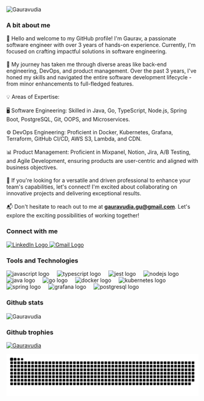 <div align="left">
  <p align="left"> <img src="https://komarev.com/ghpvc/?username=Gauravudia&label=Profile%20views&color=0e75b6&style=flat" alt="Gauravudia" /> </p>

  <h3 align="left">A bit about me</h3>
  <p align="left">👋 Hello and welcome to my GitHub profile! I'm Gaurav, a passionate software engineer with over 3 years of hands-on experience. Currently, I'm focused on crafting impactful solutions in software engineering.<br><br>🚀 My journey has taken me through diverse areas like back-end engineering, DevOps, and product management. Over the past 3 years, I've honed my skills and navigated the entire software development lifecycle - from minor enhancements to full-fledged features.<br><br>💡 Areas of Expertise:<br><br>🖥️ Software Engineering: Skilled in Java, Go, TypeScript, Node.js, Spring Boot, PostgreSQL, Git, OOPS, and Microservices.<br><br>⚙️ DevOps Engineering: Proficient in Docker, Kubernetes, Grafana, Terraform, GitHub CI/CD, AWS S3, Lambda, and CDN.<br><br>📊 Product Management: Proficient in Mixpanel, Notion, Jira, A/B Testing, and Agile Development, ensuring products are user-centric and aligned with business objectives.<br><br>🤝 If you're looking for a versatile and driven professional to enhance your team's capabilities, let's connect! I'm excited about collaborating on innovative projects and delivering exceptional results.<br><br>📬 Don't hesitate to reach out to me at <a href="mailto:gauravudia.gu@gmail.com"><strong>gauravudia.gu@gmail.com</strong></a>. Let's explore the exciting possibilities of working together!</p>

  <h3 align="left">Connect with me</h3>
  <div align="left">
    <a href="https://www.linkedin.com/in/gaurav-udia-7524581b5">
      <img src="https://raw.githubusercontent.com/maurodesouza/profile-readme-generator/master/src/assets/icons/social/linkedin/default.svg" width="52" height="40" alt="LinkedIn Logo" />
    </a>  
    <a href="mailto:gauravudia.gu@gmail.com">
      <img src="https://raw.githubusercontent.com/maurodesouza/profile-readme-generator/master/src/assets/icons/social/gmail/default.svg" width="52" height="40" alt="Gmail Logo" />
    </a>
  </div>

  <h3 align="left">Tools and Technologies</h3>
  <div align="left">
    <img src="https://cdn.jsdelivr.net/gh/devicons/devicon/icons/javascript/javascript-original.svg" height="40" alt="javascript logo"  />
    <img width="12" />
    <img src="https://cdn.jsdelivr.net/gh/devicons/devicon/icons/typescript/typescript-original.svg" height="40" alt="typescript logo"  />
    <img width="12" />
    <img src="https://cdn.jsdelivr.net/gh/devicons/devicon/icons/jest/jest-plain.svg" height="40" alt="jest logo"  />
    <img width="12" />
    <img src="https://cdn.jsdelivr.net/gh/devicons/devicon/icons/nodejs/nodejs-original.svg" height="40" alt="nodejs logo"  />
    <img width="12" />
    <img src="https://cdn.jsdelivr.net/gh/devicons/devicon/icons/java/java-original.svg" height="40" alt="java logo"  />
    <img width="12" />
    <img src="https://cdn.jsdelivr.net/gh/devicons/devicon/icons/go/go-original.svg" height="40" alt="go logo"  />
    <img width="12" />
    <img src="https://cdn.jsdelivr.net/gh/devicons/devicon/icons/docker/docker-original.svg" height="40" alt="docker logo"  />
    <img width="12" />
    <img src="https://cdn.jsdelivr.net/gh/devicons/devicon/icons/kubernetes/kubernetes-plain.svg" height="40" alt="kubernetes logo"  />
    <img width="12" />
    <img src="https://cdn.jsdelivr.net/gh/devicons/devicon/icons/spring/spring-original.svg" height="40" alt="spring logo"  />
    <img width="12" />
    <img src="https://cdn.jsdelivr.net/gh/devicons/devicon/icons/grafana/grafana-original.svg" height="40" alt="grafana logo"  />
    <img width="12" />
    <img src="https://cdn.jsdelivr.net/gh/devicons/devicon/icons/postgresql/postgresql-original.svg" height="40" alt="postgresql logo"  />
  </div>

  <h3 align="left">Github stats</h3>
  <p align="left"><img align="center" src="https://github-readme-streak-stats.herokuapp.com/?user=Gauravudia&" alt="Gauravudia" /></p>

  <h3 align="left">Github trophies</h3>
  <p align="left"> <a href="https://github.com/ryo-ma/github-profile-trophy"><img src="https://github-profile-trophy.vercel.app/?username=Gauravudia" alt="Gauravudia" /></a> </p>

  <img src="https://raw.githubusercontent.com/Gauravudia/Gauravudia/output/snake.svg" alt="Snake animation" />
</div>
